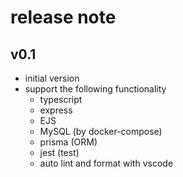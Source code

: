 # release note

## v0.1

- initial version
- support the following functionality
  - typescript
  - express
  - EJS
  - MySQL (by docker-compose)
  - prisma (ORM)
  - jest (test)
  - auto lint and format with vscode

